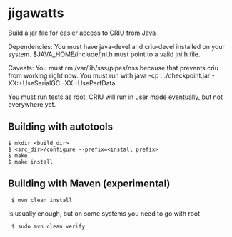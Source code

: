 # jigawatts

Build a jar file for easier access to CRIU from Java

Dependencies:
You must have java-devel and criu-devel installed on your system.
$JAVA_HOME/include/jni.h must point to a valid jni.h file.

Caveats:
   You must rm /var/lib/sss/pipes/nss because that prevents criu from working right now.
   You must run with java -cp .:./checkpoint.jar -XX:+UseSerialGC -XX:-UsePerfData
   
   
   You must run tests as root.  CRIU will run in user mode eventually, but not everywhere yet.

## Building with autotools

```
$ mkdir <build_dir>
$ <src_dir>/configure --prefix=<install prefix>
$ make
$ make install
```

## Building with Maven (experimental)

```
 $ mvn clean install
```
Is usually enough, but on some systems you need to go with root
```
 $ sudo mvn clean verify
```

